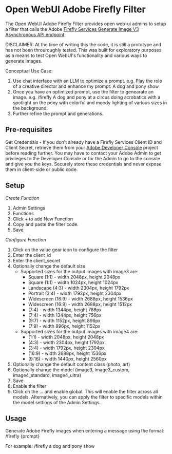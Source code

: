 # Open WebUI Adobe Firefly Filter
The Open WebUI Adobe Firefly Filter provides open web-ui admins to setup a filter that calls the Adobe [Firefly Services Generate Image V3 Asynchronous API endpoint](https://developer.adobe.com/firefly-services/docs/firefly-api/guides/api/image_generation/V3_Async/).

DISCLAIMER: At the time of writing this the code, it is still a prototype and has not been throuroughly tested.  This was built for exploratory purposes as a means to test Open WebUI's functionality and various ways to generate images.

Conceptual Use Case:
1. Use chat interface with an LLM to optimize a prompt. e.g. Play the role of a creative director and enhance my prompt: A dog and pony show
2. Once you have an optimized prompt, use the filter to genearate an image. e.g. /firefly A dog and pony at a circus doing acrobatics with a spotlight on the pony with colorful and moody lighting of various sizes in the background.
3. Further refine the prompt and generations.

## Pre-requisites
Get Credentials - If you don't already have a Firefly Services Client ID and Client Secret, retrieve them from your [Adobe Developer Console](https://developer.adobe.com/developer-console/docs/guides/services/services-add-api-oauth-s2s/#api-overview) project before reading further.  You may have to contact your Adobe Admin to get privileges to the Developer Console or for the Admin to go to the console and give you the keys. Securely store these credentials and never expose them in client-side or public code.

## Setup
*Create Function*
1. Admin Settings
2. Functions
3. Click + to add New Function
4. Copy and paste the filter code.
5. Save

*Configure Function*
1. Click on the value gear icon to configure the filter
2. Enter the client_id
3. Enter the client_secret
4. Optionally change the default size
   * Supported sizes for the output images with image3 are:
      * Square (1:1) - width 2048px, height 2048px
      * Square (1:1) - width 1024px, height 1024px
      * Landscape (4:3) - width 2304px, height 1792px
      * Portrait (3:4) - width 1792px, height 2304px
      * Widescreen (16:9) - width 2688px, height 1536px
      * Widescreen (16:9) - width 2688px, height 1512px
      * (7:4) - width 1344px, height 768px
      * (7:4) - width 1344px, height 756px
      * (9:7) - width 1152px, height 896px
      * (7:9) - width 896px, height 1152px
   * Supported sizes for the output images with image4 are:
      * (1:1) - width 2048px, height 2048px
      * (4:3) - width 2304px, height 1792px
      * (3:4) - width 1792px, height 2304px
      * (16:9) - width 2688px, height 1536px
      * (9:16) - width 1440px, height 2560px
6. Optionally change the default content class (photo, art)
7. Optionally change the model (image3, image3_custom, image4_standard, image4_ultra)
8. Save
9. Enable the filter
10. Click on the ... and enable global.  This will enable the filter across all models.  Alternatively, you can apply the filter to specific models within the model settings of the Admin Settings.

## Usage
Generate Adobe Firefly images when entering a message using the format:
/firefly {prompt}

For example:
/firefly a dog and pony show




